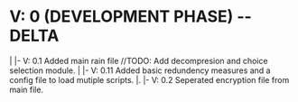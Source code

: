 # V: 0 (DEVELOPMENT PHASE) -- DELTA
|
|- V: 0.1 Added main rain file //TODO: Add decompresion and choice selection module.
|  |- V: 0.11 Added basic redundency measures and a config file to load mutiple scripts.
|. 
|- V: 0.2 Seperated encryption file from main file.

